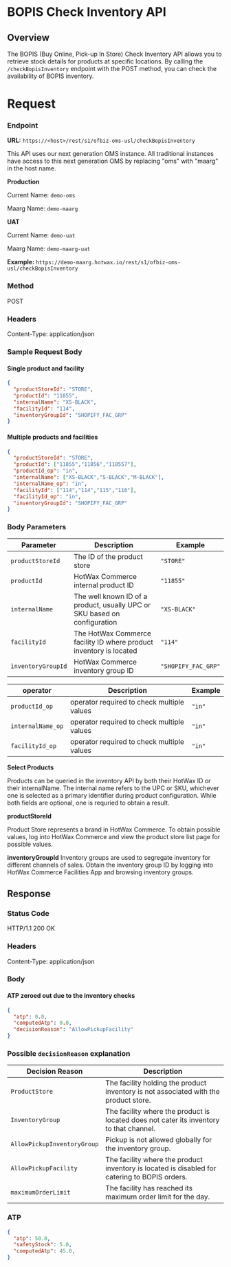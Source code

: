 # BOPIS Check Inventory API 

## Overview
The BOPIS (Buy Online, Pick-up In Store) Check Inventory API allows you to retrieve stock details for products at specific locations. By calling the `/checkBopisInventory` endpoint with the POST method, you can check the availability of BOPIS inventory.


# Request

### Endpoint

**URL:** `https://<host>/rest/s1/ofbiz-oms-usl/checkBopisInventory`  

This API uses our next generation OMS instance. All traditional instances have access to this next generation OMS by replacing "oms" with "maarg" in the host name.

**Production**

Current Name: `demo-oms`

Maarg Name: `demo-maarg`

**UAT**

Current Name: `demo-uat`

Maarg Name: `demo-maarg-uat`


**Example:** `https://demo-maarg.hotwax.io/rest/s1/ofbiz-oms-usl/checkBopisInventory` 

### Method
POST

### Headers

Content-Type: application/json


### Sample Request Body

#### Single product and facility

```json
{
  "productStoreId": "STORE",
  "productId": "11855",
  "internalName": "XS-BLACK",
  "facilityId": "114",
  "inventoryGroupId": "SHOPIFY_FAC_GRP"
}
```

#### Multiple products and facilities
```json
{
  "productStoreId": "STORE",
  "productId": ["11855","11856","118557"],
  "productId_op": "in",
  "internalName": ["XS-BLACK","S-BLACK","M-BLACK"],
  "internalName_op": "in",
  "facilityId": ["114","114","115","116"],
  "facilityId_op": "in",
  "inventoryGroupId": "SHOPIFY_FAC_GRP"
}
```

### Body Parameters

| Parameter        | Description                                             | Example             |
|------------------|---------------------------------------------------------|---------------------|
| `productStoreId` | The ID of the product store                             | `"STORE"`           |
| `productId`      | HotWax Commerce internal product ID                     | `"11855"`           |
| `internalName`   | The well known ID of a product, usually UPC or SKU based on configuration| `"XS-BLACK"`           |
| `facilityId`     | The HotWax Commerce facility ID where product inventory is located | `"114"`             |
| `inventoryGroupId` | HotWax Commerce inventory group ID                     | `"SHOPIFY_FAC_GRP"` |

| operator        | Description                                              | Example            |
|------------------|---------------------------------------------------------|--------------------|
| `productId_op`      | operator required to check multiple values           | `"in"`             |
| `internalName_op`   | operator required to check multiple values           | `"in"`             |
| `facilityId_op`     | operator required to check multiple values           | `"in"`             |

**Select Products**

Products can be queried in the inventory API by both their HotWax ID or their internalName. The internal name refers to the UPC or SKU, whichever one is selected as a primary identifier during product configuration. While both fields are optional, one is requried to obtain a result.

**productStoreId**

Product Store represents a brand in HotWax Commerce. To obtain possible values, log into HotWax Commerce and view the product store list page for possible values.

**inventoryGroupId**
Inventory groups are used to segregate inventory for different channels of sales. Obtain the inventory group ID by logging into HotWax Commerce Facilities App and browsing inventory groups.

## Response

### Status Code

HTTP/1.1 200 OK

### Headers

Content-Type: application/json


### Body

#### ATP zeroed out due to the inventory checks

```json
{
  "atp": 0.0,
  "computedAtp": 0.0,
  "decisionReason": "AllowPickupFacility"
}
```

### Possible `decisionReason` explanation

| Decision Reason             | Description                                                                 |
|-----------------------------|-----------------------------------------------------------------------------|
| `ProductStore`              | The facility holding the product inventory is not associated with the product store.                     |
| `InventoryGroup`            | The facility where the product is located does not cater its inventory to that channel. |
| `AllowPickupInventoryGroup` | Pickup is not allowed globally for the inventory group.                     |
| `AllowPickupFacility`       | The facility where the product inventory is located is disabled for catering to BOPIS orders. |
| `maximumOrderLimit`         | The facility has reached its maximum order limit for the day.               |

### ATP

```json
{
  "atp": 50.0,
  "safetyStock": 5.0,
  "computedAtp": 45.0,
}
```

